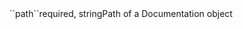 <tr><td>``path``</td><td>required, string</td><td>Path of a Documentation object</td><td></td><td></td></tr>
